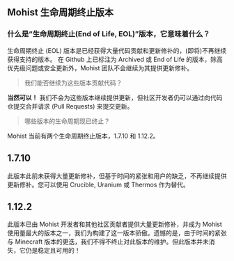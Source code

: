 Mohist 生命周期终止版本
---

### 什么是“生命周期终止(End of Life, EOL)”版本，它意味着什么？

生命周期终止 (EOL) 版本是已经获得大量代码贡献和更新修补的，(即将)不再继续获得支持的版本。
在 Github 上已标注为 Archived 或 End of Life 的版本，除高优先级问题或安全更新外，Mohist 团队不会继续为其提供更新修补。


> 我们能否继续为这些版本贡献代码？  

**当然可以！** 我们不会为这些版本继续提供更新，但社区开发者仍可以通过向代码仓提交合并请求 (Pull Requests) 来提交更新。

> 哪些版本的生命周期现已终止？ 

Mohist 当前有两个生命周期终止版本，1.7.10 和 1.12.2。

## 1.7.10

此版本此前未获得大量更新修补，但基于时间的紧张和用户的缺乏，不再继续提供更新修补。您可以使用 Crucible, Uranium 或 Thermos 作为替代。

## 1.12.2

此版本已由 Mohist 开发者和其他社区贡献者提供大量更新修补，并成为 Mohist 使用量最大的版本之一，我们为构建了这一版本骄傲。遗憾的是，由于时间的紧张与 Minecraft 版本的更迭，我们不得不终止对此版本的维护。但此版本并未消失，它仍是稳定且可用的！

